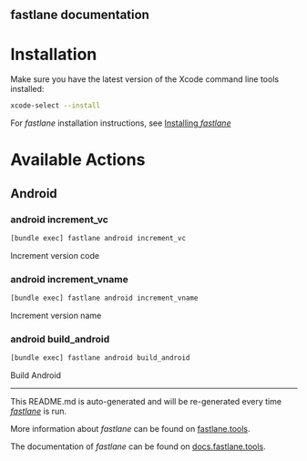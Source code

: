 ## fastlane documentation

# Installation

Make sure you have the latest version of the Xcode command line tools installed:

```sh
xcode-select --install
```

For _fastlane_ installation instructions, see [Installing _fastlane_](https://docs.fastlane.tools/#installing-fastlane)

# Available Actions

## Android

### android increment_vc

```sh
[bundle exec] fastlane android increment_vc
```

Increment version code

### android increment_vname

```sh
[bundle exec] fastlane android increment_vname
```

Increment version name

### android build_android

```sh
[bundle exec] fastlane android build_android
```

Build Android

---

This README.md is auto-generated and will be re-generated every time [_fastlane_](https://fastlane.tools) is run.

More information about _fastlane_ can be found on [fastlane.tools](https://fastlane.tools).

The documentation of _fastlane_ can be found on [docs.fastlane.tools](https://docs.fastlane.tools).
